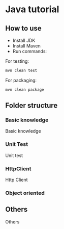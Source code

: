 # Java tutorial


## How to use 

- Install JDK
- Install Maven
- Run commands:

For testing:   
```PowerShell
mvn clean test
```

For packaging:   
```PowerShell
mvn clean package
```

## Folder structure

### Basic knowledge

Basic knowledge

### Unit Test

Unit test

### HttpClient

Http Client

### Object oriented

## Others

Others
